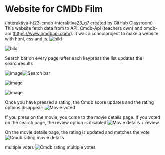 # Website for CMDb Film
(interaktiva-ht23-cmdb-interaktiva23_g7 created by GitHub Classroom)
This website fetch data from to API. Cmdb-Api (teachers own) and omdb-api (https://www.omdbapi.com/).
It was a schoolproject to make a website with html, css and js.
![bild](https://github.com/systemvetenskap/interaktiva-ht23-cmdb-interaktiva23_g7/assets/117045688/1e20e282-eebd-47b4-add4-7c0a9ba6bd64)

![bild](https://github.com/systemvetenskap/interaktiva-ht23-cmdb-interaktiva23_g7/assets/117045688/9008a039-cf36-4540-be2c-a8d90679079a)


Search bar on every page, after each keypress the list updates the searchresults

![image](https://github.com/moma97/Cineasternas-movie-database/assets/117289081/42190415-4cc5-4830-9ee4-d567a24d78d4)![Search bar ](https://github.com/moma97/Cineasternas-movie-database/assets/117289081/a8ca8cdb-677f-4f7a-a5b4-768c2cd358a0)




![image](https://github.com/moma97/Cineasternas-movie-database/assets/117289081/cfd640a7-3089-40cd-8560-a67b17fdf0d9)


![image](https://github.com/moma97/Cineasternas-movie-database/assets/117289081/c8915568-b633-4249-b2b2-da06af703540)


Once you have pressed a rating, the Cmdb score updates and the rating options disappear:
![Movie voted](https://github.com/moma97/Cineasternas-movie-database/assets/117289081/16a579bf-3da8-4a7d-9109-746ff61e4605)

If you press on the movie, you come to the movie details page. If you voted on the search page, the review option is disabled
![Movie details + review](https://github.com/moma97/Cineasternas-movie-database/assets/117289081/ee43d494-7882-4e4d-b274-d3dc936b7762)

On the movie details page, the rating is updated and matches the vote
![Cmdb rating movie details](https://github.com/moma97/Cineasternas-movie-database/assets/117289081/47e0ded7-6070-4d13-8302-444a865edd4e)

multiple votes
![Cmdb rating multiple votes](https://github.com/moma97/Cineasternas-movie-database/assets/117289081/78ba8864-323d-4009-bb90-8a34644e7f4d)
